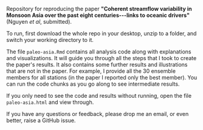 Repository for reproducing the paper **"Coherent streamflow variability in Monsoon Asia over the past eight centuries---links to oceanic drivers"** (Nguyen *et al*, submitted).

To run, first download the whole repo in your desktop, unzip to a folder, and switch your working directory to it.

The file `paleo-asia.Rmd` contains all analysis code along with explanations and visualizations. It will guide you through all the steps that I took to create the paper's results. It also contains some further results and illustrations that are not in the paper. For example, I provide all the 30 ensemble members for all stations (in the paper I reported only the best member). You can run the code chunks as you go along to see intermediate results.

If you only need to see the code and results without running, open the file `paleo-asia.html` and view through.

If you have any questions or feedback, please drop me an email, or even better, raise a GitHub issue.
